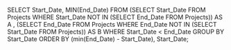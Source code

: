 SELECT Start_Date, MIN(End_Date)
FROM 
(SELECT Start_Date FROM Projects WHERE Start_Date NOT IN (SELECT End_Date FROM Projects)) AS A ,
 (SELECT End_Date FROM Projects WHERE End_Date NOT IN (SELECT Start_Date FROM Projects)) AS  B
WHERE Start_Date < End_Date
GROUP BY Start_Date
ORDER BY (min(End_Date) - Start_Date), Start_Date;

